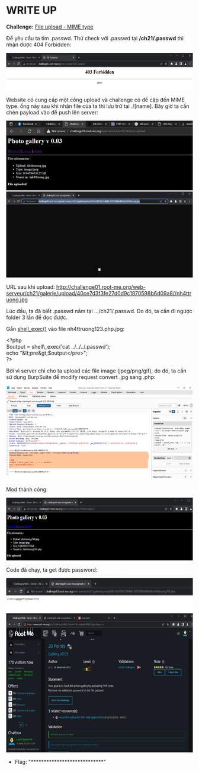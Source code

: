 # WRITE UP

**Challenge:** [File upload - MIME type](https://www.root-me.org/en/Challenges/Web-Server/File-upload-MIME-type)

Đề yêu cầu ta tìm .passwd. Thử check với .passwd tại **/ch21/.passwd** thì nhận được 404 Forbidden:

<img src="./media/image1.png" style="width:6.5in;height:1.04792in" alt="Graphical user interface, text, application Description automatically generated" />

Website có cung cấp một cổng upload và challenge có đề cập đến MIME type. ổng này sau khi nhận file của ta thì lưu trữ tại ./\[name\]. Bây giờ ta cần chèn payload vào để push lên server:

<img src="./media/image2.png" style="width:6.5in;height:1.95833in" alt="Graphical user interface, text Description automatically generated" />

<img src="./media/image3.png" style="width:6.5in;height:2.41667in" alt="Graphical user interface, text, application Description automatically generated" />

URL sau khi upload: <http://challenge01.root-me.org/web-serveur/ch21/galerie/upload/40ce7d3f3fe27d0d9c1970598b6d09a8//nh4ttruong.jpg>

Lúc đầu, ta đã biết .passwd nằm tại …/ch21/.passwd. Do đó, ta cần đi ngược folder 3 lần để đọc được.

Gắn [shell\_exec()](https://www.php.net/manual/en/function.mime-content-type.php) vào file nh4ttruong123.php.jpg:

&lt;?php  
$output = shell\_exec('cat ../../../.passwd');  
echo "&lt;pre&gt;$output&lt;/pre&gt;";  
?&gt;

Bởi vì server chỉ cho ta upload các file image (jpeg/png/gif), do đó, ta cần sử dụng BurpSuite để modify request convert .jpg sang .php:

<img src="./media/image4.png" style="width:6.5in;height:2.6625in" alt="Graphical user interface, text, application, email Description automatically generated" />

Mod thành công:

<img src="./media/image5.png" style="width:6.5in;height:1.75833in" alt="Graphical user interface, text, application Description automatically generated" />

Code đã chạy, ta get được password:

<img src="./media/image6.png" style="width:6.5in;height:0.96389in" alt="Graphical user interface, application Description automatically generated" />

<img src="./media/image7.png" style="width:6.5in;height:3.89792in" alt="A screenshot of a computer Description automatically generated with medium confidence" />

- Flag: "****************************"
